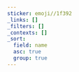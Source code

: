 ```yaml
---
sticker: emoji//1f392
_links: []
_filters: []
_contexts: []
_sort:
  field: name
  asc: true
  group: true
---
```

